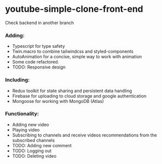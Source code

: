 # youtube-simple-clone-front-end

Check backend in another branch

### Adding:

- Typescript for type safety
- Twin.macro to combine tailwindcss and styled-components
- AutoAnimation for a concise, simple way to work with animation
- Some code refactored.
- TODO: Responsive design

### Including:

- Redux toolkit for state sharing and persistent data handling
- Firebase for uploading to cloud storage and google authentication
- Mongoose for working with MongoDB (Atlas)

### Functionality:

- Adding new video
- Playing video
- Subscribing to channels and receive videos recommendations from the subscribed channels
- TODO: Adding new comment
- TODO: Logging out
- TODO: Deleting video
